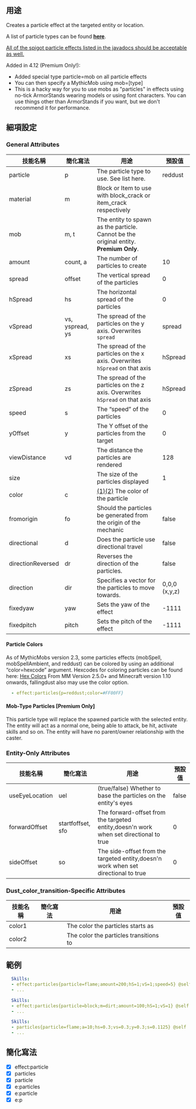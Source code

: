 ## 用途 
Creates a particle effect at the targeted entity or location.

A list of particle types can be found **[here](/skills/effects/particles/types)**. 

[All of the spigot particle effects listed in the javadocs should be acceptable as well.](https://hub.spigotmc.org/javadocs/spigot/org/bukkit/Particle.html)

Added in 4.12 (Premium Only!):
* Added special type particle=mob on all particle effects
* You can then specify a MythicMob using mob=\[type\]
* This is a hacky way for you to use mobs as "particles" in effects using no-tick ArmorStands wearing models or using font characters. You can use things other than ArmorStands if you want, but we don't recommend it for performance.

## 細項設定

### General Attributes

| 技能名稱 | 簡化寫法| 用途 | 預設值 |
|-----------|-----------|----------------------------------------------------------------------|---------|
| particle  | p | The particle type to use. See list here.| reddust |
| material  | m | Block or Item to use with block_crack or item_crack respectively |
| mob   | m, t  | The entity to spawn as the particle. Cannot be the original entity. **Premium Only**. | |
| amount| count, a  | The number of particles to create   | 10  |
| spread| offset| The vertical spread of the particles| 0   |
| hSpread   | hs| The horizontal spread of the particles  | 0   |
| vSpread   | vs, yspread, ys| The spread of the particles on the y axis. Overwrites `spread`  | spread  |
| xSpread   | xs| The spread of the particles on the x axis. Overwrites `hSpread` on that axis   | hSpread |
| zSpread   | zs| The spread of the particles on the z axis. Overwrites `hSpread` on that axis| hSpread |
| speed | s | The “speed” of the particles| 0   |
| yOffset   | y | The Y offset of the particles from the target| 0   |
| viewDistance | vd | The distance the particles are rendered | 128 |
| size  |   | The size of the particles displayed | 1   |
| color | c | [(1)](/wikis/skills/effects/particles "only works on colorable particle types like “reddust”")[(2)](/wikis/skills/effects/particles "color must be provided in hex-code") The color of the particle | |
| fromorigin| fo| Should the particles be generated from the origin of the mechanic| false   |
| directional| d| Does the particle use directional travel| false   | 
| directionReversed| dr | Reverses the direction of the particles.| false   | 
| direction | dir   | Specifies a vector for the particles to move towards.  | 0,0,0 (x,y,z) | 
| fixedyaw  | yaw   | Sets the yaw of the effect  | -1111   |
| fixedpitch| pitch | Sets the pitch of the effect| -1111   |

#### Particle Colors

As of MythicMobs version 2.3, some particles effects (mobSpell, mobSpellAmbient, and reddust) can be colored by using an additional “color=hexcode” argument. Hexcodes for coloring particles can be found here: [Hex Colors](http://www.color-hex.com/) From MM Version 2.5.0+ and Minecraft version 1.10 onwards, fallingdust also may use the color option.
```yaml
  - effect:particles{p=reddust;color=#FF00FF}
```
#### Mob-Type Particles \[**Premium Only**\]

This particle type will replace the spawned particle with the selected entity. The entity will act as a normal one, being able to attack, be hit, activate skills and so on. The entity will have no parent/owner relationship with the caster.

### Entity-Only Attributes

| 技能名稱 | 簡化寫法| 用途 | 預設值 |
|-----------|-----------|----------------------------------------------------------------------|---------|
| useEyeLocation | uel  | (true/false) Whether to base the particles on the entity's eyes  | false   |
| forwardOffset | startfoffset, sfo | The forward-offset from the targeted entity,doesn'n work when set directional to true  | 0   |
| sideOffset| so | The side-offset from the targeted entity,doesn'n work when set directional to true | 0|

### Dust_color_transition-Specific Attributes

| 技能名稱 | 簡化寫法| 用途 | 預設值 |
|-----------|-----------|----------------------------------------------------------------------|---------|
| color1|   | The color the particles starts as   | |
| color2|   | The color the particles transitions to  | |

## 範例
```yaml
  Skills:
  - effect:particles{particle=flame;amount=200;hS=1;vS=1;speed=5} @self
  - ...
```
```yaml
  Skills:
  - effect:particles{particle=block;m=dirt;amount=100;hS=1;vS=1} @self
  - ...
```
```yaml
  Skills:
  - particles{particle=flame;a=10;hs=0.3;vs=0.3;y=0.3;s=0.1125} @self
  - ...
```

## 簡化寫法
- [x] effect:particle
- [x] particles
- [x] particle
- [x] e:particles
- [x] e:particle
- [x] e:p